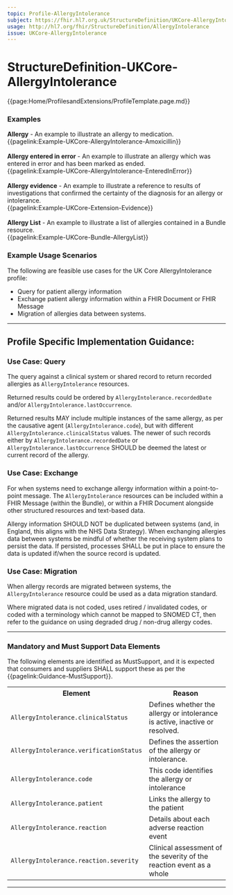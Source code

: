 ```yaml
---
topic: Profile-AllergyIntolerance
subject: https://fhir.hl7.org.uk/StructureDefinition/UKCore-AllergyIntolerance
usage: http://hl7.org/fhir/StructureDefinition/AllergyIntolerance
issue: UKCore-AllergyIntolerance
---
```

# StructureDefinition-UKCore-AllergyIntolerance

<nocheck>

{{page:Home/ProfilesandExtensions/ProfileTemplate.page.md}}

<div id="Examples" class="tabcontent">
  <h3>Examples</h3>
<b>Allergy</b> - An example to illustrate an allergy to medication.
<br>{{pagelink:Example-UKCore-AllergyIntolerance-Amoxicillin}}
<br><br>
<b>Allergy entered in error</b> - An example to illustrate an allergy which was entered in error and has been marked as ended.
<br>{{pagelink:Example-UKCore-AllergyIntolerance-EnteredInError}}
<br><br>
<b>Allergy evidence</b> - An example to illustrate a reference to results of investigations that confirmed the certainty of the diagnosis for an allergy or intolerance.
<br>{{pagelink:Example-UKCore-Extension-Evidence}}
<br><br>
<b>Allergy List</b> - An example to illustrate a list of allergies contained in a Bundle resource.
<br>{{pagelink:Example-UKCore-Bundle-AllergyList}}
</div>
</nocheck>


<div id="ProfileGuidance">

### Example Usage Scenarios

The following are feasible use cases for the UK Core AllergyIntolerance profile:

- Query for patient allergy information
- Exchange patient allergy information within a FHIR Document or FHIR Message
- Migration of allergies data between systems. 

<hr class="thickline">

## Profile Specific Implementation Guidance: ##

### Use Case: Query

The query against a clinical system or shared record to return recorded allergies as `AllergyIntolerance` resources.

Returned results could be ordered by `AllergyIntolerance.recordedDate` and/or `AllergyIntolerance.lastOccurrence`.

Returned results MAY include multiple instances of the same allergy, as per the causative agent (`AllergyIntolerance.code`), but with different `AllergyIntolerance.clinicalStatus` values. The newer of such records either by `AllergyIntolerance.recordedDate` or `AllergyIntolerance.lastOccurrence` SHOULD be deemed the latest or current record of the allergy.

### Use Case: Exchange

For when systems need to exchange allergy information within a point-to-point message. The `AllergyIntolerance` resources can be included within a FHIR Message (within the Bundle), or within a FHIR Document alongside other structured resources and text-based data.

Allergy information SHOULD NOT be duplicated between systems (and, in England, this aligns with the NHS Data Strategy). When exchanging allergies data between systems be mindful of whether the receiving system plans to persist the data. If persisted, processes SHALL be put in place to ensure the data is updated if/when the source record is updated.

### Use Case: Migration

When allergy records are migrated between systems, the `AllergyIntolerance` resource could be used as a data migration standard.

Where migrated data is not coded, uses retired / invalidated codes, or coded with a terminology which cannot be mapped to SNOMED CT, then refer to the guidance on using degraded drug / non-drug allergy codes.

---

### Mandatory and Must Support Data Elements

The following elements are identified as MustSupport, and it is expected that consumers and suppliers SHALL support these as per the {{pagelink:Guidance-MustSupport}}.

<table class="assets" title="MustSupport element list">
<tr>
<th class="width30">Element</th>
<th class="width70">Reason</th>
</tr>
<tr>
<td><code>AllergyIntolerance.clinicalStatus</code></td>
<td>Defines whether the allergy or intolerance is active, inactive or resolved.</td>
</tr>
<tr>
<td><code>AllergyIntolerance.verificationStatus</code></td>
<td>Defines the assertion of the allergy or intolerance.</td>
</tr>
<tr>
<td><code>AllergyIntolerance.code</code></td>
<td>This code identifies the allergy or intolerance</td>
</tr>
<tr>
<td><code>AllergyIntolerance.patient</code></td>
<td>Links the allergy to the patient</td>
</tr>
<tr>
<td><code>AllergyIntolerance.reaction</code></td>
<td>Details about each adverse reaction event</td>
</tr>
<tr>
<td><code>AllergyIntolerance.reaction.severity</code></td>
<td>Clinical assessment of the severity of the reaction event as a whole</td>
</tr>
</table>
</div>

---

